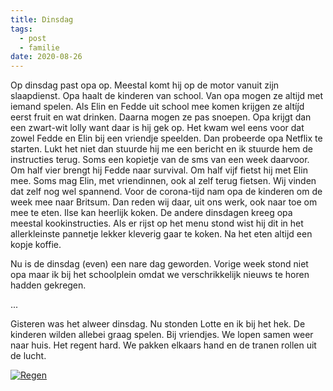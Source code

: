 ```yaml
---
title: Dinsdag
tags:
  - post
  - familie
date: 2020-08-26
---
```


Op dinsdag past opa op. Meestal komt hij op de motor vanuit zijn slaapdienst. Opa haalt de kinderen van school. Van opa mogen ze altijd met iemand spelen. Als Elin en Fedde uit school mee komen krijgen ze altíj́d eerst fruit en wat drinken. Daarna mogen ze pas snoepen. Opa krijgt dan een zwart-wit lolly want daar is hij gek op. <!-- excerpt --> Het kwam wel eens voor dat zowel Fedde en Elin bij een vriendje speelden. Dan probeerde opa Netflix te starten. Lukt het niet dan stuurde hij me een bericht en ik stuurde hem de instructies terug. Soms een kopietje van de sms van een week daarvoor. Om half vier brengt hij Fedde naar survival. Om half vijf fietst hij met Elin mee. Soms mag Elin, met vriendinnen, ook al zelf terug fietsen. Wij vinden dat zelf nog wel spannend. Voor de corona-tijd nam opa de kinderen om de week mee naar Britsum. Dan reden wij daar, uit ons werk, ook naar toe om mee te eten. Ilse kan heerlijk koken. De andere dinsdagen kreeg opa meestal kookinstructies. Als er rijst op het menu stond wist hij dit in het allerkleinste pannetje lekker kleverig gaar te koken. Na het eten altijd een kopje koffie.



Nu is de dinsdag (even) een nare dag geworden. Vorige week stond niet opa maar ik bij het schoolplein omdat we verschrikkelijk nieuws te horen hadden gekregen.

...

Gisteren was het alweer dinsdag. Nu stonden Lotte en ik bij het hek. De kinderen wilden allebei graag spelen. Bij vriendjes. We lopen samen weer naar huis. Het regent hard. We pakken elkaars hand en de tranen rollen uit de lucht.

[![Regen](/static/images/uploads/regen.png)](https://www.instagram.com/p/CERMv87BR6h/)
